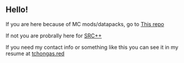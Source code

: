 ## Hello!
If you are here because of MC mods/datapacks, go to [This repo](https://github.com/Tchongas/datapacks)

If not you are probrally here for [SRC++](https://github.com/Tchongas/RegionalFilterSRC) 

If you need my contact info or something like this you can see it in my resume at [tchongas.red](tchongas.github.io)

